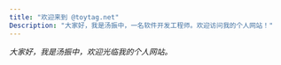 ```yaml
---
title: "欢迎来到 @toytag.net"
Description: "大家好，我是汤振中，一名软件开发工程师。欢迎访问我的个人网站！"
---
```


*大家好，我是汤振中，欢迎光临我的个人网站。*

